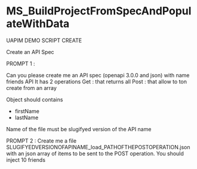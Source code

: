 # MS_BuildProjectFromSpecAndPopulateWithData



UAPIM DEMO SCRIPT CREATE

Create an API Spec


PROMPT 1 : 

Can you please create me an API spec (openapi 3.0.0 and json) with name friends API
It has 2 operations 
Get : that returns all
Post : that allow to ton create from an array

Object should contains
- firstName 
- lastName


Name of the file must be  slugifyed version of the API name




PROMPT 2 : 
Create me a file SLUGIFYEDVERSIONOFAPINAME_load_PATHOFTHEPOSTOPERATION.json with an json array of items to be sent to the POST operation.
You should inject 10 friends

